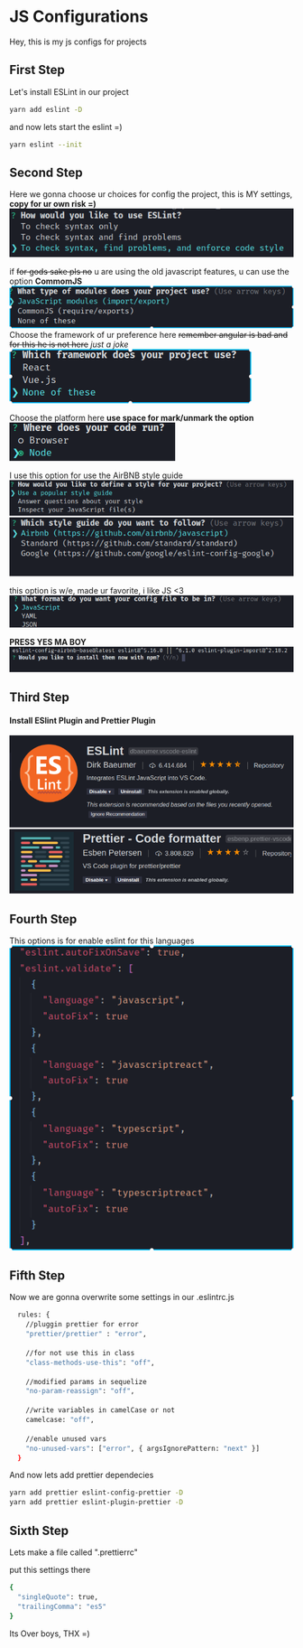 # JS Configurations

Hey, this is my js configs for projects

## First Step

Let's install ESLint in our project

```bash
yarn add eslint -D
```

and now lets start the eslint =)

```bash
yarn eslint --init
```

## Second Step

Here we gonna choose ur choices for config the project, this is MY settings, **copy for ur own risk =)**
<img src="./assets/first.png">

if ~~for gods sake pls no~~ u are using the old javascript features, u can use the option **CommomJS**
<img src="./assets/second.png">
Choose the framework of ur preference here ~~remember angular is bad and for this he is not here~~ _just a joke_
<img src="./assets/third.png">

Choose the platform here **use space for mark/unmark the option**
<img src="./assets/fourth.png">

I use this option for use the AirBNB style guide
<img src="./assets/fifth.png">
<img src="./assets/sixth.png">

this option is w/e, made ur favorite, i like JS <3
<img src="./assets/seventh.png">

**PRESS YES MA BOY**
<img src="./assets/eighth.png">

## Third Step

#### Install ESlint Plugin and Prettier Plugin

<img src="./assets/eslint.png">
<img src="./assets/prettier.png">

## Fourth Step

This options is for enable eslint for this languages
<img src="./assets/settings.png">

## Fifth Step

Now we are gonna overwrite some settings in our .eslintrc.js

```bash
  rules: {
    //pluggin prettier for error
    "prettier/prettier" : "error",

    //for not use this in class
    "class-methods-use-this": "off",

    //modified params in sequelize
    "no-param-reassign": "off",

    //write variables in camelCase or not
    camelcase: "off",

    //enable unused vars
    "no-unused-vars": ["error", { argsIgnorePattern: "next" }]
  }
```

And now lets add prettier dependecies

```bash
yarn add prettier eslint-config-prettier -D
yarn add prettier eslint-plugin-prettier -D
```

## Sixth Step

Lets make a file called ".prettierrc"

put this settings there

```bash
{
  "singleQuote": true,
  "trailingComma": "es5"
}

```

Its Over boys, THX =)
